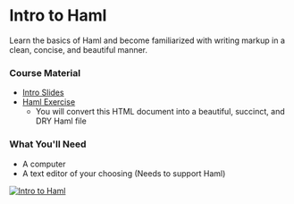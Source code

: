 # Intro to Haml

Learn the basics of Haml and become familiarized with writing markup in a clean, concise, and beautiful manner.

### Course Material
* [Intro Slides](http://tgaeta.github.io/intro-to-haml/#/)
* [Haml Exercise](http://codepen.io/tgaeta/pen/avMLbY)
  * You will convert this HTML document into a beautiful, succinct, and DRY Haml file

### What You'll Need
* A computer
* A text editor of your choosing (Needs to support Haml)

[![Intro to Haml](http://i.imgur.com/PiNgnJn.png)](http://tgaeta.github.io/intro-to-haml/#/)
